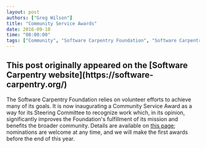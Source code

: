 ```yaml
---
layout: post
authors: ["Greg Wilson"]
title: "Community Service Awards"
date: 2016-09-10
time: "08:00:00"
tags: ["Community", "Software Carpentry Foundation", "Software Carpentry"]
---
```


<h2>This post originally appeared on the [Software Carpentry website](https://software-carpentry.org/)</h2>

The Software Carpentry Foundation relies on volunteer efforts to
achieve many of its goals. It is now inaugurating a Community Service
Award as a way for its Steering Committee to recognize work which, in
its opinion, significantly improves the Foundation's fulfillment of
its mission and benefits the broader community.  Details are available
on [this page]({{site.url}}/scf/awards/); nominations are welcome at
any time, and we will make the first awards before the end of this
year.
